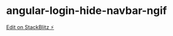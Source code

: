 # angular-login-hide-navbar-ngif

[Edit on StackBlitz ⚡️](https://stackblitz.com/edit/angular-login-hide-navbar-ngif)